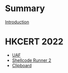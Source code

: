 # Summary
[Introduction](introducion.md)

# HKCERT 2022
- [UAF](hkcert22/uaf.md)
- [Shellcode Runner 2](hkcert22/shellcode_runner_2.md)
- [Clipboard](hkcert22/clipboard.md)
